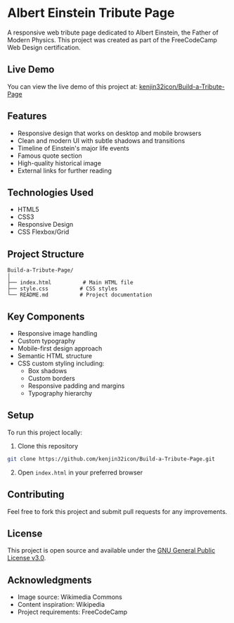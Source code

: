 # Albert Einstein Tribute Page

A responsive web tribute page dedicated to Albert Einstein, the Father of Modern Physics. This project was created as part of the FreeCodeCamp Web Design certification.

## Live Demo

You can view the live demo of this project at: [kenjin32icon/Build-a-Tribute-Page](https://github.com/kenjin32icon/Build-a-Tribute-Page)

## Features

- Responsive design that works on desktop and mobile browsers
- Clean and modern UI with subtle shadows and transitions
- Timeline of Einstein's major life events
- Famous quote section
- High-quality historical image
- External links for further reading

## Technologies Used

- HTML5
- CSS3
- Responsive Design
- CSS Flexbox/Grid

## Project Structure

```
Build-a-Tribute-Page/
│
├── index.html          # Main HTML file
├── style.css          # CSS styles
└── README.md          # Project documentation
```

## Key Components

- Responsive image handling
- Custom typography
- Mobile-first design approach
- Semantic HTML structure
- CSS custom styling including:
  - Box shadows
  - Custom borders
  - Responsive padding and margins
  - Typography hierarchy

## Setup

To run this project locally:

1. Clone this repository
```bash
git clone https://github.com/kenjin32icon/Build-a-Tribute-Page.git
```

2. Open `index.html` in your preferred browser

## Contributing

Feel free to fork this project and submit pull requests for any improvements.

## License

This project is open source and available under the [GNU General Public License v3.0](LICENSE).

## Acknowledgments

- Image source: Wikimedia Commons
- Content inspiration: Wikipedia
- Project requirements: FreeCodeCamp
